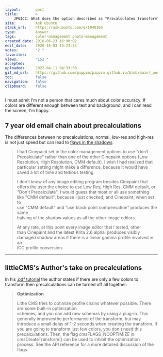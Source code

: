 ```yaml
---
layout:       post
title:        >
    JPGICC: What does the option described as "Precalculates transform" do?
site:         Ask Ubuntu
stack_url:    https://askubuntu.com/q/1049106
type:         Answer
tags:         color-management photo-management
created_date: 2018-06-23 16:00:02
edit_date:    2020-10-03 13:23:54
votes:        "2 "
favorites:    
views:        "152 "
accepted:     
uploaded:     2022-04-11 04:33:50
git_md_url:   https://github.com/pippim/pippim.github.io/blob/main/_posts/2018/2018-06-23-JPGICC_-What-does-the-option-described-as-_Precalculates-transform_-do_.md
toc:          false
navigation:   false
clipboard:    false
---
```


I must admit I'm not a person that cares much about color accuracy. If colors are different enough between text and background, and I can read the screen, I'm happy.

## 7 year old email chain about precalculations

The differences between no precalculations, normal, low-res and high-res is not just speed but can lead to [flaws in the shadows][1]:

> I had Cinepaint set in the color management options to use "don't  
> Precalculate" rather than one of the other Cinepaint options (Low  
> Resolution, High Resolution, CMM default). I wish I had realized that  
> particular setting might make a difference, because it would have  
> saved a lot of time and tedious testing.  
>   
> I don't know of any image editing program besides Cinepaint that  
> offers the user the choice to use Low Res, High Res, CMM default, or  
> "Don't Precalculate". I would guess that most or all use something  
> like "CMM default", because I just checked, and Cinepaint, when set to  
> use "CMM default" and "use black point compensation" produces the same  
> halving of the shadow values as all the other image editors.  
>   
> At any rate, at this point every image editor that I tested, other  
> than Cinepaint and the latest Krita 2.6 alpha, produces visibly  
> damaged shadow areas if there is a linear gamma profile involved in an  
> ICC profile conversion.  


----------

## littleCMS's Author's take on precalculations

In his [.pdf tutorial][2] the author states if there are only a few colors to transform then precalculations can be turned off all together:

>**Optimization**  
>  
>Little CMS tries to optimize profile chains whatever possible. There are some built-in optimization  
schemes, and you can add new schemas by using a plug-in. This generally improvesthe performance
of the transform, but may introduce a small delay of 1-2 seconds when creating the transform. If
you are going to transform just few colors, you don't need this precalculations. Then, the flag
cmsFLAGS_NOOPTIMIZE in cmsCreateTransform() can be used to inhibit the optimization process.
See the API reference for a more detailed discussion of the flags.



  [1]: https://sourceforge.net/p/lcms/mailman/message/29597867/
  [2]: https://www.littlecms.com/LittleCMS2.11%20tutorial.pdf
